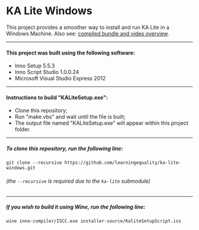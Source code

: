 KA Lite Windows
==========

This project provides a smoother way to install and run KA Lite in a Windows Machine.
Also see: [compiled bundle and video overview](http://kalitewiki.learningequality.org/installation/windows-installation).

---
#### This project was built using the following software:
* Inno Setup 5.5.3
* Inno Script Studio 1.0.0.24
* Microsoft Visual Studio Express 2012

---
#### Instructions to build "KALiteSetup.exe":
* Clone this repository;
* Run "make.vbs" and wait until the file is built;
* The output file named "KALiteSetup.exe" will appear within this project folder.

---
##### To clone this repository, run the following line: 
    git clone --recursive https://github.com/learningequality/ka-lite-windows.git
###### (the `--recursive` is required due to the `ka-lite` submodule)

---
##### If you wish to build it using Wine, run the following line:
    wine inno-compiler/ISCC.exe installer-source/KaliteSetupScript.iss
